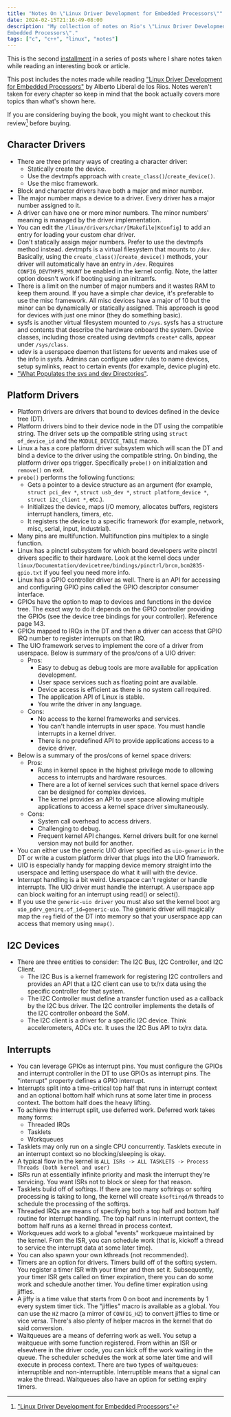 ```yaml
---
title: "Notes On \"Linux Driver Development for Embedded Processors\""
date: 2024-02-15T21:16:49-08:00
description: "My collection of notes on Rio's \"Linux Driver Development for
Embedded Processors\"."
tags: ["c", "c++", "linux", "notes"]
---
```


This is the second [installment][1] in a series of posts where I share notes
taken while reading an interesting book or article.

This post includes the notes made while reading ["Linux Driver Development for
Embedded Processors"][2] by Alberto Liberal de los Rios. Notes weren't taken for
every chapter so keep in mind that the book actually covers more topics than
what's shown here.

If you are considering buying the book, you might want to checkout this
review[^1] before buying.

## Character Drivers

* There are three primary ways of creating a character driver:
    * Statically create the device.
    * Use the devtmpfs approach with `create_class()`/`create_device()`.
    * Use the misc framework.
* Block and character drivers have both a major and minor number.
* The major number maps a device to a driver. Every driver has a major number
  assigned to it.
* A driver can have one or more minor numbers. The minor numbers' meaning is
  managed by the driver implementation.
* You can edit the `/linux/drivers/char/[Makefile|KConfig]` to add an entry for
  loading your custom char driver.
* Don't statically assign major numbers. Prefer to use the devtmpfs method
  instead. devtmpfs is a virtual filesystem that mounts to `/dev`. Basically,
  using the `create_class()`/`create_device()` methods, your driver will
  automatically have an entry in `/dev`. Requires `CONFIG_DEVTMPFS_MOUNT` be
  enabled in the kernel config. Note, the latter option doesn't work if booting
  using an initramfs.
* There is a limit on the number of major numbers and it wastes RAM to keep them
  around. If you have a simple char device, it's preferable to use the misc
  framework. All misc devices have a major of 10 but the minor can be
  dynamically or statically assigned. This approach is good for devices with
  just one minor (they do something basic). 
* sysfs is another virtual filesystem mounted to `/sys`. sysfs has a structure
  and contents that describe the hardware onboard the system. Device classes,
  including those created using devtmpfs `create*` calls, appear under
  `/sys/class`.
* udev is a userspace daemon that listens for uevents and makes use of the info
  in sysfs. Admins can configure udev rules to name devices, setup symlinks,
  react to certain events (for example, device plugin) etc.
* ["What Populates the sys and dev Directories"][4].

## Platform Drivers

* Platform drivers are drivers that bound to devices defined in the device tree
  (DT).
* Platform drivers bind to their device node in the DT using the compatible
  string. The driver sets up the compatible string using `struct of_device_id`
  and the `MODULE_DEVICE_TABLE` macro.
* Linux a has a core platform driver subsystem which will scan the DT and bind a
  device to the driver using the compatible string. On binding, the platform
  driver ops trigger. Specifically `probe()` on initialization and `remove()` on
  exit.
* `probe()` performs the following functions:
  * Gets a pointer to a device structure as an argument (for example, `struct
    pci_dev *`, `struct usb_dev *`, `struct platform_device *`, `struct
    i2c_client *`, etc.).
  * Initializes the device, maps I/O memory, allocates buffers, registers
    interrupt handlers, timers, etc.
  * It registers the device to a specific framework (for example, network, misc,
    serial, input, industrial).
* Many pins are multifunction. Multifunction pins multiplex to a single
  function.
* Linux has a pinctrl subsystem for which board developers write pinctrl drivers
  specific to their hardware. Look at the kernel docs under
  `linux/Documentation/devicetree/bindings/pinctrl/brcm,bcm2835-gpio.txt` if you
  feel you need more info.
* Linux has a GPIO controller driver as well. There is an API for accessing and
  configuring GPIO pins called the GPIO descriptor consumer interface.
* GPIOs have the option to map to devices and functions in the device tree. The
  exact way to do it depends on the GPIO controller providing the GPIOs (see the
  device tree bindings for your controller). Reference page 143.
* GPIOs mapped to IRQs in the DT and then a driver can access that GPIO IRQ
  number to register interrupts on that IRQ.
* The UIO framework serves to implement the core of a driver from userspace.
  Below is summary of the pros/cons of a UIO driver:
  * Pros:
    * Easy to debug as debug tools are more available for application
      development.
    * User space services such as floating point are available.
    * Device access is efficient as there is no system call required.
    * The application API of Linux is stable.
    * You write the driver in any language.
  * Cons:
    * No access to the kernel frameworks and services.
    * You can't handle interrupts in user space. You must handle interrupts in a
      kernel driver.
    * There is no predefined API to provide applications access to a device
      driver.
* Below is a summary of the pros/cons of kernel space drivers:
  * Pros:
    * Runs in kernel space in the highest privilege mode to allowing access to
      interrupts and hardware resources.
    * There are a lot of kernel services such that kernel space drivers can be
      designed for complex devices.
    * The kernel provides an API to user space allowing multiple applications to
      access a kernel space driver simultaneously.
  * Cons:
    * System call overhead to access drivers.
    * Challenging to debug.
    * Frequent kernel API changes. Kernel drivers built for one kernel version
      may not build for another.
* You can either use the generic UIO driver specified as `uio-generic` in the DT
  or write a custom platform driver that plugs into the UIO framework.
* UIO is especially handy for mapping device memory straight into the userspace
  and letting userspace do what it will with the device.
* Interrupt handling is a bit weird. Userspace can't register or handle
  interrupts. The UIO driver must handle the interrupt. A userspace app can
  block waiting for an interrupt using read() or select(). 
* If you use the `generic-uio driver` you must also set the kernel boot arg
  `uio_pdrv_genirq.of_id=generic-uio`. The generic driver will magically map the
  `reg` field of the DT into memory so that your userspace app can access that
  memory using `mmap()`.

## I2C Devices 

* There are three entities to consider: The I2C Bus, I2C Controller, and I2C
  Client.
  * The I2C Bus is a kernel framework for registering I2C controllers and
    provides an API that a I2C client can use to tx/rx data using the specific
    controller for that system.
  * The I2C Controller must define a transfer function used as a callback by the
    I2C bus driver. The I2C controller implements the details of the I2C
    controller onboard the SoM.
  * The I2C client is a driver for a specific I2C device. Think accelerometers,
    ADCs etc. It uses the I2C Bus API to tx/rx data.

## Interrupts

* You can leverage GPIOs as interrupt pins. You must configure the GPIOs and
  interrupt controller in the DT to use GPIOs as interrupt pins. The "interrupt"
  property defines a GPIO interrupt.
* Interrupts split into a time-critical top half that runs in interrupt context
  and an optional bottom half which runs at some later time in process context.
  The bottom half does the heavy lifting.
* To achieve the interrupt split, use deferred work. Deferred work takes many
  forms:
  * Threaded IRQs
  * Tasklets
  * Workqueues
* Tasklets may only run on a single CPU concurrently. Tasklets execute in an
  interrupt context so no blocking/sleeping is okay. 
* A typical flow in the kernel is `ALL ISRs -> ALL TASKLETS -> Process Threads
  (both kernel and user)`
* ISRs run at essentially infinite priority and mask the interrupt they're
  servicing. You want ISRs not to block or sleep for that reason. 
* Tasklets build off of softirqs. If there are too many softrirqs or softirq
  processing is taking to long, the kernel will create `ksoftirqd/N` threads to
  schedule the processing of the softirqs.
* Threaded IRQs are means of specifying both a top half and bottom half routine
  for interrupt handling. The top half runs in interrupt context, the bottom
  half runs as a kernel thread in process context.
* Workqueues add work to a global "events" workqueue maintained by the kernel.
  From the ISR, you can schedule work (that is, kickoff a thread to service the
  interrupt data at some later time).
* You can also spawn your own kthreads (not recommended).
* Timers are an option for drivers. Timers build off of the softirq system. You
  register a timer ISR with your timer and then set it. Subsequently, your timer
  ISR gets called on timer expiration, there you can do some work and schedule
  another timer. You define timer expiration using jiffies.
* A jiffy is a time value that starts from 0 on boot and increments by 1 every
  system timer tick. The "jiffies" macro is available as a global. You can use
  the `HZ` macro (a mirror of `CONFIG_HZ`) to convert jiffies to time or vice
  versa. There's also plenty of helper macros in the kernel that do said
  conversion.
* Waitqueues are a means of deferring work as well. You setup a waitqueue with
  some function registered. From within an ISR or elsewhere in the driver code,
  you can kick off the work waiting in the queue. The scheduler schedules the
  work at some later time and will execute in process context. There are two
  types of waitqueues: interruptible and non-interruptible. Interruptible means
  that a signal can wake the thread. Waitqueues also have an option for setting
  expiry timers.


[1]: https://programmador.com/tags/notes/ 
[2]: https://www.amazon.com/Linux-Driver-Development-Embedded-Processors/dp/1729321828
[3]: https://programmador.com/posts/linux-driver-development-for-embedded-processors/
[4]: https://unix.stackexchange.com/questions/715801/what-populates-the-sys-and-dev-directories

[^1]: ["Linux Driver Development for Embedded Processors"][3]
